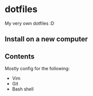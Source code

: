 dotfiles
========

My very own dotfiles :D

## Install on a new computer


## Contents

Mostly config for the following:

- Vim
- Git
- Bash shell
